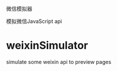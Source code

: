 微信模拟器

模拟微信JavaScript api

weixinSimulator
===============

simulate some weixin api to preview pages
